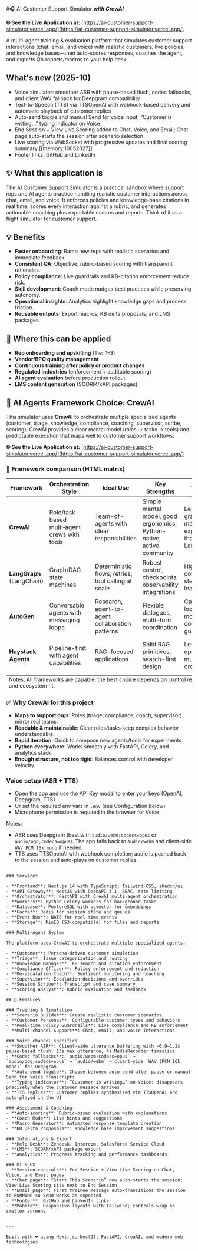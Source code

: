 #🎧 AI Customer Support Simulator
***with CrewAI***


**🌐 See the Live Application at:**
[https://ai-customer-support-simulator.vercel.app/](https://ai-customer-support-simulator.vercel.app/)

A multi-agent training & evaluation platform that simulates customer support interactions (chat, email, and voice) with realistic customers, live policies, and knowledge bases—then auto-scores responses, coaches the agent, and exports QA reports/macros to your help desk.

## What's new (2025-10)

- Voice simulator: smoother ASR with pause-based flush, codec fallbacks, and client WAV fallback for Deepgram compatibility
- Text-to-Speech (TTS) via TTSOpenAI with webhook-based delivery and automatic playback of customer replies
- Auto-send toggle and manual Send for voice input; “Customer is writing…” typing indicator on Voice
- End Session + View Live Scoring added to Chat, Voice, and Email; Chat page auto-starts the session after scenario selection
- Live scoring via WebSocket with progressive updates and final scoring summary [[memory:10052027]]
- Footer links: GitHub and LinkedIn

## ✨ What this application is

The AI Customer Support Simulator is a practical sandbox where support reps and AI agents practice handling realistic customer interactions across chat, email, and voice. It enforces policies and knowledge-base citations in real time, scores every interaction against a rubric, and generates actionable coaching plus exportable macros and reports. Think of it as a flight simulator for customer support.

## 💡 Benefits

- **Faster onboarding**: Ramp new reps with realistic scenarios and immediate feedback.
- **Consistent QA**: Objective, rubric-based scoring with transparent rationales.
- **Policy compliance**: Live guardrails and KB-citation enforcement reduce risk.
- **Skill development**: Coach mode nudges best practices while preserving autonomy.
- **Operational insights**: Analytics highlight knowledge gaps and process friction.
- **Reusable outputs**: Export macros, KB delta proposals, and LMS packages.

## 🧭 Where this can be applied

- **Rep onboarding and upskilling** (Tier 1–3)
- **Vendor/BPO quality management**
- **Continuous training after policy or product changes**
- **Regulated industries** (enforcement + auditable scoring)
- **AI agent evaluation** before production rollout
- **LMS content generation** (SCORM/xAPI packages)

## 🤖 AI Agents Framework Choice: CrewAI

This simulator uses **CrewAI** to orchestrate multiple specialized agents (customer, triage, knowledge, compliance, coaching, supervisor, scribe, scoring). CrewAI provides a clear mental model (roles → tasks → tools) and predictable execution that maps well to customer support workflows.

**🌐 See the Live Application at:**
[https://ai-customer-support-simulator.vercel.app/](https://ai-customer-support-simulator.vercel.app/)

### 🔬 Framework comparison (HTML matrix)

<table>
  <thead>
    <tr>
      <th>Framework</th>
      <th>Orchestration Style</th>
      <th>Ideal Use</th>
      <th>Key Strengths</th>
      <th>Trade‑offs</th>
      <th>Maturity & Ecosystem</th>
    </tr>
  </thead>
  <tbody>
    <tr>
      <td><strong>CrewAI</strong></td>
      <td>Role/task-based multi‑agent crews with tools</td>
      <td>Team-of-agents with clear responsibilities</td>
      <td>Simple mental model, good ergonomics, Python-native, active community</td>
      <td>Less graph/state-machine expressiveness than LangGraph</td>
      <td>Growing, strong examples and tutorials</td>
    </tr>
    <tr>
      <td><strong>LangGraph</strong> (LangChain)</td>
      <td>Graph/DAG state machines</td>
      <td>Deterministic flows, retries, tool calling at scale</td>
      <td>Robust control, checkpoints, observability integrations</td>
      <td>Higher complexity; steeper learning curve</td>
      <td>Very mature ecosystem, enterprise adoption</td>
    </tr>
    <tr>
      <td><strong>AutoGen</strong></td>
      <td>Conversable agents with messaging loops</td>
      <td>Research, agent-to-agent collaboration patterns</td>
      <td>Flexible dialogues, multi-turn coordination</td>
      <td>Can be chat-loop heavy; more glue code for guardrails</td>
      <td>Active, research-friendly community</td>
    </tr>
    <tr>
      <td><strong>Haystack Agents</strong></td>
      <td>Pipeline-first with agent capabilities</td>
      <td>RAG-focused applications</td>
      <td>Solid RAG primitives, search-first design</td>
      <td>Less opinionated multi-agent orchestration</td>
      <td>Mature in RAG; smaller agent footprint</td>
    </tr>
  </tbody>
  <tfoot>
    <tr>
      <td colspan="6" style="text-align:left; font-size: 0.9em;">
        Notes: All frameworks are capable; the best choice depends on control requirements, team expertise, and ecosystem fit.
      </td>
    </tr>
  </tfoot>
  </table>

### ✅ Why CrewAI for this project

- **Maps to support orgs**: Roles (triage, compliance, coach, supervisor) mirror real teams.
- **Readable & maintainable**: Clear roles/tasks keep complex behavior understandable.
- **Rapid iteration**: Quick to compose new agents/tools for experiments.
- **Python everywhere**: Works smoothly with FastAPI, Celery, and analytics stack.
- **Enough structure, not too rigid**: Balances control with developer velocity.



### Voice setup (ASR + TTS)

- Open the app and use the API Key modal to enter your keys (OpenAI, Deepgram, TTS)
- Or set the required env vars in `.env` (see Configuration below)
- Microphone permission is required in the browser for Voice

Notes:
- ASR uses Deepgram (best with `audio/webm;codecs=opus` or `audio/ogg;codecs=opus`). The app falls back to `audio/webm` and client-side `WAV PCM 16k mono` if needed.
- TTS uses TTSOpenAI with webhook completion; audio is pushed back to the session and auto-plays on customer replies.


```

### Services

- **Frontend**: Next.js 14 with TypeScript, Tailwind CSS, shadcn/ui
- **API Gateway**: NestJS with OpenAPI 3.1, RBAC, rate limiting
- **Orchestrator**: FastAPI with CrewAI multi-agent orchestration
- **Workers**: Python Celery workers for background tasks
- **Database**: PostgreSQL with pgvector for embeddings
- **Cache**: Redis for session state and queues
- **Event Bus**: NATS for real-time events
- **Storage**: MinIO (S3-compatible) for files and reports

### Multi-Agent System

The platform uses CrewAI to orchestrate multiple specialized agents:

- **Customer**: Persona-driven customer simulation
- **Triage**: Issue categorization and routing
- **Knowledge Manager**: KB search and citation enforcement
- **Compliance Officer**: Policy enforcement and redaction
- **De-escalation Coach**: Sentiment monitoring and coaching
- **Supervisor**: Escalation decisions and overrides
- **Session Scribe**: Transcript and case summary
- **Scoring Analyst**: Rubric evaluation and feedback

## 🎯 Features

### Training & Simulation
- **Scenario Builder**: Create realistic customer scenarios
- **Customer Personas**: Configurable customer types and behaviors
- **Real-time Policy Guardrails**: Live compliance and KB enforcement
- **Multi-channel Support**: Chat, email, and voice interactions

### Voice channel specifics
- **Smoother ASR**: Client-side utterance buffering with ~0.9–1.2s pause-based flush, 13s max utterance, 4s MediaRecorder timeslice
- **Codec fallbacks**: `audio/webm;codecs=opus` → `audio/ogg;codecs=opus` → `audio/webm` → client-side `WAV (PCM 16k mono)` for Deepgram
- **Auto-send toggle**: Choose between auto-send after pause or manual Send for voice transcripts
- **Typing indicator**: “Customer is writing…” on Voice; disappears precisely when the customer message arrives
- **TTS replies**: Customer replies synthesized via TTSOpenAI and auto-played in the UI

### Assessment & Coaching
- **Auto-scoring**: Rubric-based evaluation with explanations
- **Coach Mode**: Live hints and suggestions
- **Macro Generator**: Automated response template creation
- **KB Delta Proposals**: Knowledge base improvement suggestions

### Integrations & Export
- **Help Desk**: Zendesk, Intercom, Salesforce Service Cloud
- **LMS**: SCORM/xAPI package export
- **Analytics**: Progress tracking and performance dashboards

### UI & UX
- **Session controls**: End Session + View Live Scoring on Chat, Voice, and Email pages
- **Chat page**: “Start This Scenario” now auto-starts the session; View Live Scoring sits next to End Session
- **Email page**: First trainee message auto-transitions the session to RUNNING so Send works as expected
- **Footer**: GitHub and LinkedIn links
- **Mobile**: Responsive layouts with Tailwind; controls wrap on smaller screens


---

Built with ❤️ using Next.js, NestJS, FastAPI, CrewAI, and modern web technologies.
